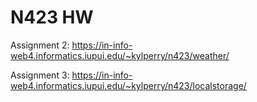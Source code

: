 # N423 HW

Assignment 2: https://in-info-web4.informatics.iupui.edu/~kylperry/n423/weather/

Assignment 3: https://in-info-web4.informatics.iupui.edu/~kylperry/n423/localstorage/
